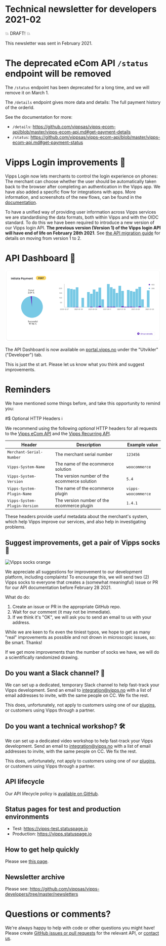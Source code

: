 # Technical newsletter for developers 2021-02

💥 DRAFT! 💥 

This newsletter was sent in February 2021.


# The deprecated eCom API `/status` endpoint will be removed

The `/status` endpoint has been deprecated for a long time, and we will remove it on March 1.

The `/details` endpoint gives more data and details: The full payment history of the orderId. 

See the documentation for more:
* `/details`: https://github.com/vippsas/vipps-ecom-api/blob/master/vipps-ecom-api.md#get-payment-details
* `/status`: https://github.com/vippsas/vipps-ecom-api/blob/master/vipps-ecom-api.md#get-payment-status

# Vipps Login improvements 🎉

Vipps Login now lets merchants to control the login experience on phones: The
merchant can choose whether the user should be automatically taken back to the
browser after completing an authentication in the Vipps app.
We have also added a specific flow for integrations with apps.
More information, and screenshots of the new flows, can be found in the
[documentation](https://github.com/vippsas/vipps-login-api/blob/master/vipps-login-api.md#mobile-flow---app-switch-based-flow).

To have a unified way of providing user information across Vipps services
we are standardising the data formats, both within Vipps and with the OIDC standard.
To do this we have been required to introduce a new version of our Vipps login API.
**The previous version (Version 1) of the Vipps login API will have end of life on February 28th 2021**.
See
[the API migration guide](https://github.com/vippsas/vipps-login-api/blob/master/vipps-login-migrate-api-1.0-to-2.0.md)
for details on moving from version 1 to 2.

# API Dashboard 🚦

![API Dashboaard](images/2021-02-api-dashboard-initiate-payment.png)

The API Dashboard is now available on
[portal.vipps.no](https://portal.vipps.no)
under the "Utvikler" ("Developer") tab.

This is just the st art. Please let us know what you think and suggest improvements.


# Reminders

We have mentioned some things before, and take this opportunity to remind you:

#$ Optional HTTP Headers ℹ️

We recommend using the following _optional_ HTTP headers for all requests to the
[Vipps eCom API](https://github.com/vippsas/vipps-ecom-api/)
and the
[Vipps Recurring API](https://github.com/vippsas/vipps-recurring-api/).

| Header                        | Description                                  | Example value        |
| ----------------------------- | -------------------------------------------- | -------------------- |
| `Merchant-Serial-Number`      | The merchant serial number                   | `123456`             |
| `Vipps-System-Name`           | The name of the ecommerce solution           | `woocommerce`        |
| `Vipps-System-Version`        | The version number of the ecommerce solution | `5.4`                |
| `Vipps-System-Plugin-Name`    | The name of the ecommerce plugin             | `vipps-woocommerce`  |
| `Vipps-System-Plugin-Version` | The version number of the ecommerce plugin   | `1.4.1`              |

These headers provide useful metadata about the merchant's system,
which help Vipps improve our services, and also help in investigating problems.   

## Suggest improvements, get a pair of Vipps socks 🧦

![Vipps socks orange](images/2020-11-sock-orange.jpg)

We appreciate all suggestions for improvement to our development platform,
including complaints! To encourage this, we will send two (2) Vipps socks to
everyone that creates a (somewhat meaningful) issue or PR for our API
documentation before February 28 2021.

What do do:
1. Create an issue or PR in the appropriate GitHub repo.
2. Wait for our comment (it may not be immediate).
3. If we think it's "OK", we will ask you to send an email to us with your address.

While we are keen to fix even the tiniest typos, we hope to get as many
"real" improvements as possible and not drown in microscopic issues, so:
Be smart. Thanks!

If we get more improvements than the number of socks we have,
we will do a scientifically randomized drawing.

## Do you want a Slack channel? 📢

We can set up a dedicated, temporary Slack channel to help fast-track your
Vipps development. Send an email to integration@vipps.no with a list of
email addresses to invite, with the same people on CC. We fix the rest.

This does, unfortunately, not apply to customers using one of our
[plugins](https://github.com/vippsas/vipps-developers#plugins), or
customers using Vipps through a partner.

## Do you want a technical workshop? 🛠

We can set up a dedicated video workshop to help fast-track your
Vipps development. Send an email to integration@vipps.no with a list of
email addresses to invite, with the same people on CC. We fix the rest.

This does, unfortunately, not apply to customers using one of our
[plugins](https://github.com/vippsas/vipps-developers#plugins), or
customers using Vipps through a partner.

## API lifecycle

Our API lifecycle policy is
[available on GitHub](https://github.com/vippsas/vipps-developers/blob/master/vipps-api-lifecycle.md).

## Status pages for test and production environments

* Test: https://vipps-test.statuspage.io
* Production: https://vipps.statuspage.io

## How to get help quickly

Please see
[this page](https://github.com/vippsas/vipps-developers/blob/master/contact.md).

## Newsletter archive

Please see: https://github.com/vippsas/vipps-developers/tree/master/newsletters

# Questions or comments?

We're always happy to help with code or other questions you might have!
Please create [GitHub issues or pull requests](https://github.com/vippsas)
for the relevant API,
or [contact us](https://github.com/vippsas/vipps-developers/blob/master/contact.md).
